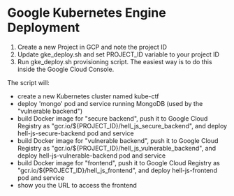 Google Kubernetes Engine Deployment
===
1. Create a new Project in GCP and note the project ID
1. Update gke_deploy.sh and set PROJECT_ID variable to your project ID
1. Run gke_deploy.sh provisioning script. The easiest way is to do this inside the Google Cloud Console.

The script will:
* create a new Kubernetes cluster named kube-ctf
* deploy 'mongo' pod and service running MongoDB (used by the "vulnerable backend")
* build Docker image for "secure backend", push it to Google Cloud Registry as "gcr.io/${PROJECT_ID}/hell_js_secure_backend", and deploy hell-js-secure-backend pod and service
* build Docker image for "vulnerable backend", push it to Google Cloud Registry as "gcr.io/${PROJECT_ID}/hell_js_vulnerable_backend", and deploy hell-js-vulnerable-backend pod and service
* build Docker image for "frontend", push it to Google Cloud Registry as "gcr.io/${PROJECT_ID}/hell_js_frontend", and deploy hell-js-frontend pod and service
* show you the URL to access the frontend

